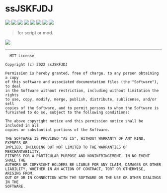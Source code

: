 # ssJSKFJDJ

[![](https://img.shields.io/badge/License-MIT-black)](https://github.com/ssJSKFJDJ/.github/blob/main/LICENSE)
[![](https://img.shields.io/badge/Dice%20script-1-orange)](https://github.com/orgs/ssJSKFJDJ/repositories?q=&type=all&language=lua&sort=)
[![](https://img.shields.io/badge/Dice%20mod-0-red)](https://github.com/orgs/ssJSKFJDJ/repositories?q=&type=all&language=lua&sort=)
[![](https://img.shields.io/badge/PublicDeck-1-orange)](https://github.com/search?q=topic%3Ajson+org%3AssJSKFJDJ&type=Repositories)
[![](https://img.shields.io/badge/Lua%20Module-0-red)](https://github.com/orgs/ssJSKFJDJ/repositories?q=&type=all&language=lua&sort=)
[![](https://img.shields.io/badge/Docs-pass-green)](https://cypress0522.github.io/ssJSKFJDJ)
[![](https://img.shields.io/badge/team-Dice!-black)](https://github.com/orgs/ssJSKFJDJ/teams/dice/repositories)
[![](https://img.shields.io/badge/team-OlivaOS-black)](https://github.com/orgs/ssJSKFJDJ/teams/olivaos/repositories)
> for script or mod.

<img src="https://ghchart.rshah.org/cypress0522" />

***

```
  MIT License

Copyright (c) 2022 ssJSKFJDJ

Permission is hereby granted, free of charge, to any person obtaining a copy
of this software and associated documentation files (the "Software"), to deal
in the Software without restriction, including without limitation the rights
to use, copy, modify, merge, publish, distribute, sublicense, and/or sell
copies of the Software, and to permit persons to whom the Software is
furnished to do so, subject to the following conditions:

The above copyright notice and this permission notice shall be included in all
copies or substantial portions of the Software.

THE SOFTWARE IS PROVIDED "AS IS", WITHOUT WARRANTY OF ANY KIND, EXPRESS OR
IMPLIED, INCLUDING BUT NOT LIMITED TO THE WARRANTIES OF MERCHANTABILITY,
FITNESS FOR A PARTICULAR PURPOSE AND NONINFRINGEMENT. IN NO EVENT SHALL THE
AUTHORS OR COPYRIGHT HOLDERS BE LIABLE FOR ANY CLAIM, DAMAGES OR OTHER
LIABILITY, WHETHER IN AN ACTION OF CONTRACT, TORT OR OTHERWISE, ARISING FROM,
OUT OF OR IN CONNECTION WITH THE SOFTWARE OR THE USE OR OTHER DEALINGS IN THE
SOFTWARE.
```
